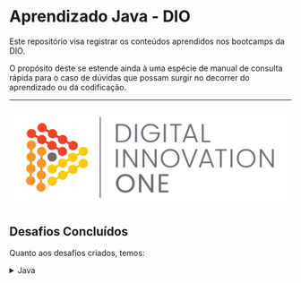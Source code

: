 # Aprendizado Java - DIO

Este repositório visa registrar os conteúdos aprendidos nos bootcamps da DIO.

O propósito deste se estende ainda à uma espécie de manual de consulta rápida
para o caso de dúvidas que possam surgir no decorrer do aprendizado
ou da codificação.

---

![](src/main/resources/logo-footer.png)

## Desafios Concluídos

Quanto aos desafios criados, temos:  


<!-- Java -->
<details>
  <summary><span>Java</span></summary>
  <div>
    <h4>Desafios Propostos utilizando a Linguagem Java </h4>
    <a href="https://github.com/GanaxXD/dio-desafioPrimeiroRepositorio/blob/master/src/main/java/primeira/bateria/desafios/DesafioParOuImpar.java">Par ou Ímpar</a><br/>
    <a href="https://github.com/GanaxXD/dio-desafioPrimeiroRepositorio/blob/master/src/main/java/primeira/bateria/desafios/DesafioPronalts.java">Pronalts</a><br/>
    <a href="https://github.com/GanaxXD/dio-desafioPrimeiroRepositorio/blob/master/src/main/java/primeira/bateria/desafios/DesafioTrigoNoTabuleiro.java">Trigo no Tabuleiro</a><br/>
    <a href="https://github.com/GanaxXD/dio-desafioPrimeiroRepositorio/blob/master/src/main/java/primeira/bateria/desafios/DesafioXadrez.java">Desafio do Xadrez</a><br/>
    <a href="https://github.com/GanaxXD/dio-desafioPrimeiroRepositorio/blob/master/src/main/java/segunda/bateria/desafios/DesafioUmAMil.java">Um a Mil</a><br/>
    <a href="https://github.com/GanaxXD/dio-desafioPrimeiroRepositorio/blob/master/src/main/java/segunda/bateria/desafios/MultiplicacaoSimples.java">Multiplicação Simples</a><br/>
    <a href="https://github.com/GanaxXD/dio-desafioPrimeiroRepositorio/blob/master/src/main/java/terceira/bateria/desafios/BatalhaDigitrons.java">Batalha de Digitrons</a><br/>
    <a href="https://github.com/GanaxXD/dio-desafioPrimeiroRepositorio/blob/master/src/main/java/terceira/bateria/desafios/Lanche.java">Lanche</a><br/>
    <a href="https://github.com/GanaxXD/dio-desafioPrimeiroRepositorio/blob/master/src/main/java/terceira/bateria/desafios/QuantidadeNumerosPositivos.java">Quantidade de Números Positivos</a><br/>
    <a href="https://github.com/GanaxXD/dio-desafioPrimeiroRepositorio/blob/master/src/main/java/quarta/bateria/desafios/FasesLua.java">Fases da Lua</a><br/>
    <a href="https://github.com/GanaxXD/dio-desafioPrimeiroRepositorio/blob/master/src/main/java/quarta/bateria/desafios/ReservatorioDeMel.java">Reservatório de Mel</a><br/>
    <a href="https://github.com/GanaxXD/dio-desafioPrimeiroRepositorio/blob/master/src/main/java/quarta/bateria/desafios/SenhaFixa.java">Senha Fixa</a><br/>
    <a href="https://github.com/GanaxXD/dio-desafioPrimeiroRepositorio/blob/master/src/main/java/quinta/bateria/desafios/AcimaDaDiagonalPrincipal.java">Acima da Diagonal Principal</a><br/>
    <a href="https://github.com/GanaxXD/dio-desafioPrimeiroRepositorio/blob/master/src/main/java/quinta/bateria/desafios/MensagemPadreBalao.java">Mensagem Padre Balão</a><br/>
    <a href="https://github.com/GanaxXD/dio-desafioPrimeiroRepositorio/blob/master/src/main/java/quinta/bateria/desafios/TopN.java">Top N</a><br/>
    <h4>Conceitos Básicos da Linguagem Java </h4>





</div>
</details>